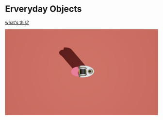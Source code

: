 # Erveryday Objects

[what's this?](https://everyday-objects.netlify.app/)

![Screenshot 4](./screenshots/Screenshot_4.png)
